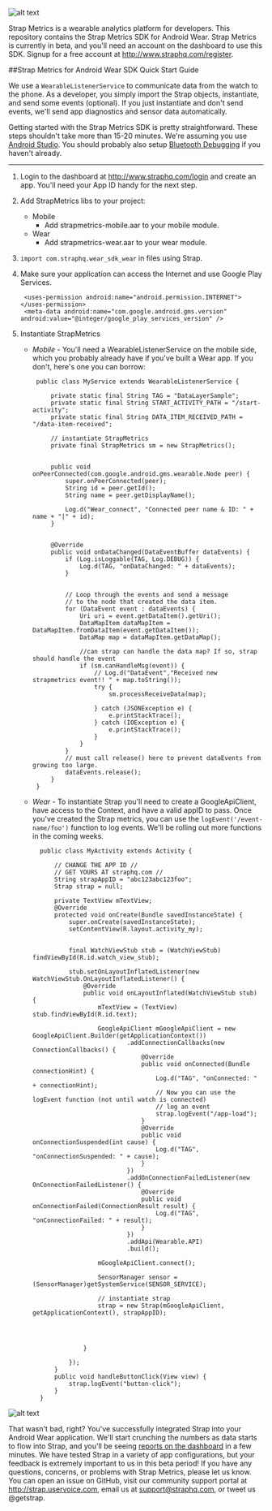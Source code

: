 ![alt text](https://s3.amazonaws.com/strap-assets/strap-metrics.png "Strap Metrics Logo")

Strap Metrics is a wearable analytics platform for developers. This repository contains the Strap Metrics SDK for Android Wear. Strap Metrics is currently in beta, and you'll need an account on the dashboard to use this SDK. Signup for a free account at http://www.straphq.com/register.


##Strap Metrics for Android Wear SDK Quick Start Guide


We use a ```WearableListenerService``` to communicate data from the watch to the phone. As a developer, you simply import the Strap objects, instantiate, and send some events (optional). If you just instantiate and don't send events, we'll send app diagnostics and sensor data automatically. 

Getting started with the Strap Metrics SDK is pretty straightforward. These steps shouldn't take more than 15-20 minutes. We're assuming you use <a href="https://developer.android.com/sdk/installing/studio.html">Android Studio</a>. You should probably also setup <a href="https://developer.android.com/training/wearables/apps/bt-debugging.html">Bluetooth Debugging</a> if you haven't already.

---

1. Login to the dashboard at http://www.straphq.com/login and create an app. You'll need your App ID handy for the next step.

2. Add StrapMetrics libs to your project:
    * Mobile
        - Add strapmetrics-mobile.aar to your mobile module.
    * Wear
        - Add strapmetrics-wear.aar to your wear module.

3. ```import com.straphq.wear_sdk_wear``` in files using Strap.

4. Make sure your application can access the Internet and use Google Play Services. 
           
        <uses-permission android:name="android.permission.INTERNET"></uses-permission>
        <meta-data android:name="com.google.android.gms.version" android:value="@integer/google_play_services_version" />

5. Instantiate StrapMetrics
     * _Mobile_ - You'll need a WearableListenerService on the mobile side, which you probably already have if you've built a Wear app. If you don't, here's one you can borrow:

            public class MyService extends WearableListenerService {

                private static final String TAG = "DataLayerSample";
                private static final String START_ACTIVITY_PATH = "/start-activity";
                private static final String DATA_ITEM_RECEIVED_PATH = "/data-item-received";

                // instantiate StrapMetrics
                private final StrapMetrics sm = new StrapMetrics();


                public void onPeerConnected(com.google.android.gms.wearable.Node peer) {
                    super.onPeerConnected(peer);
                    String id = peer.getId();
                    String name = peer.getDisplayName();

                    Log.d("Wear_connect", "Connected peer name & ID: " + name + "|" + id);
                }


                @Override
                public void onDataChanged(DataEventBuffer dataEvents) {
                    if (Log.isLoggable(TAG, Log.DEBUG)) {
                        Log.d(TAG, "onDataChanged: " + dataEvents);
                    }


                    // Loop through the events and send a message
                    // to the node that created the data item.
                    for (DataEvent event : dataEvents) {
                        Uri uri = event.getDataItem().getUri();
                        DataMapItem dataMapItem = DataMapItem.fromDataItem(event.getDataItem());
                        DataMap map = dataMapItem.getDataMap();

                        //can strap can handle the data map? If so, strap should handle the event
                        if (sm.canHandleMsg(event)) {
                            // Log.d("DataEvent","Received new strapmetrics event!! " + map.toString());
                            try {
                                sm.processReceiveData(map);

                            } catch (JSONException e) {
                                e.printStackTrace();
                            } catch (IOException e) {
                                e.printStackTrace();
                            }
                        }
                    }
                    // must call release() here to prevent dataEvents from growing too large.
                    dataEvents.release();
                }
            }

        


    * _Wear_ - To instantiate Strap you'll need to create a GoogleApiClient, have access to the Context, and have a valid appID to pass. Once you've created the Strap metrics, you can use the ```logEvent('/event-name/foo')``` function to log events. We'll be rolling out more functions in the coming weeks.


            public class MyActivity extends Activity {

                // CHANGE THE APP ID //
                // GET YOURS AT straphq.com //
                String strapAppID = "abc123abc123foo";
                Strap strap = null;

                private TextView mTextView;
                @Override
                protected void onCreate(Bundle savedInstanceState) {
                    super.onCreate(savedInstanceState);
                    setContentView(R.layout.activity_my);


                    final WatchViewStub stub = (WatchViewStub) findViewById(R.id.watch_view_stub);

                    stub.setOnLayoutInflatedListener(new WatchViewStub.OnLayoutInflatedListener() {
                        @Override
                        public void onLayoutInflated(WatchViewStub stub) {
                            mTextView = (TextView) stub.findViewById(R.id.text);

                            GoogleApiClient mGoogleApiClient = new GoogleApiClient.Builder(getApplicationContext())
                                    .addConnectionCallbacks(new ConnectionCallbacks() {
                                        @Override
                                        public void onConnected(Bundle connectionHint) {
                                            Log.d("TAG", "onConnected: " + connectionHint);
                                            // Now you can use the logEvent function (not until watch is connected)
                                            // log an event
                                            strap.logEvent("/app-load");
                                        }
                                        @Override
                                        public void onConnectionSuspended(int cause) {
                                            Log.d("TAG", "onConnectionSuspended: " + cause);
                                        }
                                    })
                                    .addOnConnectionFailedListener(new OnConnectionFailedListener() {
                                        @Override
                                        public void onConnectionFailed(ConnectionResult result) {
                                            Log.d("TAG", "onConnectionFailed: " + result);
                                        }
                                    })
                                    .addApi(Wearable.API)
                                    .build();

                            mGoogleApiClient.connect();

                            SensorManager sensor = (SensorManager)getSystemService(SENSOR_SERVICE);

                            // instantiate strap
                            strap = new Strap(mGoogleApiClient, getApplicationContext(), strapAppID);




                        }

                    });
                }
                public void handleButtonClick(View view) {
                    strap.logEvent("button-click");
                }
            }

![alt text](http://images.memegenerator.net/images/200x/1031.jpg "Success Kid")

That wasn't bad, right? You've successfully integrated Strap into your Android Wear application. We'll start crunching the numbers as data starts to flow into Strap, and you'll be seeing <a href="https://www.straphq.com/login">reports on the dashboard</a> in a few minutes. We have tested Strap in a variety of app configurations, but your feedback is extremely important to us in this beta period! If you have any questions, concerns, or problems with Strap Metrics, please let us know. You can open an issue on GitHub, visit our community support portal at http://strap.uservoice.com, email us at support@straphq.com, or tweet us @getstrap. 

